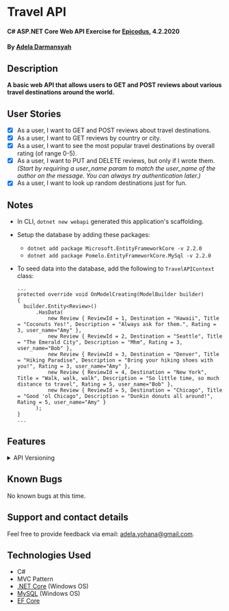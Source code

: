 # Travel API

#### C# ASP.NET Core Web API Exercise for [Epicodus](https://www.epicodus.com/), 4.2.2020

#### By [**Adela Darmansyah**](https://ayohana.github.io/portfolio/)

## Description

**A basic web API that allows users to GET and POST reviews about various travel destinations around the world.**

## User Stories

- [x] As a user, I want to GET and POST reviews about travel destinations.
- [x] As a user, I want to GET reviews by country or city.
- [x] As a user, I want to see the most popular travel destinations by overall rating (of range 0-5).
- [x] As a user, I want to PUT and DELETE reviews, but only if I wrote them. _(Start by requiring a user_name param to match the user_name of the author on the message. You can always try authentication later.)_
- [x] As a user, I want to look up random destinations just for fun.

## Notes

* In CLI, `dotnet new webapi` generated this application's scaffolding.

* Setup the database by adding these packages:
  * `dotnet add package Microsoft.EntityFrameworkCore -v 2.2.0` 
  * `dotnet add package Pomelo.EntityFrameworkCore.MySql -v 2.2.0`

* To seed data into the database, add the following to `TravelAPIContext` class:
  `````
  ...
  protected override void OnModelCreating(ModelBuilder builder)
  {
    builder.Entity<Review>()
        .HasData(
            new Review { ReviewId = 1, Destination = "Hawaii", Title = "Coconuts Yes!", Description = "Always ask for them.", Rating = 3, user_name="Amy" },
            new Review { ReviewId = 2, Destination = "Seattle", Title = "The Emerald City", Description = "Mhm", Rating = 3, user_name="Bob" },
            new Review { ReviewId = 3, Destination = "Denver", Title = "Hiking Paradise", Description = "Bring your hiking shoes with you!", Rating = 3, user_name="Amy" },
            new Review { ReviewId = 4, Destination = "New York", Title = "Walk, walk, walk", Description = "So little time, so much distance to travel", Rating = 5, user_name="Bob" },
            new Review { ReviewId = 5, Destination = "Chicago", Title = "Good 'ol Chicago", Description = "Dunkin donuts all around!", Rating = 5, user_name="Amy" }
        );
  }
  ...
  `````

## Features


<details>
  <summary>API Versioning</summary>

* Generally, an API starts with Version 1.0. That way, when we make breaking changes at some point in the future, we can push these changes to Version 2.0. We can then leave Version 1.0 available for enterprises that don't have time to update to Version 2.0 just yet, or might need to make updates to their own code to deal with the changes first. If we're making smaller changes to an API, we might not upgrade to 2.0 - instead, 1.1 would suffice.

* Tutorial: [API Versioning in .NET Core](https://neelbhatt.com/2018/04/21/api-versioning-in-net-core/)

* Add the following to `TravelAPI.csproj`:
`````
...
<PackageReference Include="Microsoft.AspNetCore.Mvc.Versioning" Version="4.1.0" />
...
`````

* Update `ConfigureService` method in `Startup.cs`:
`````
...
services.AddApiVersioning(o => {
  o.ReportApiVersions = true;
  o.AssumeDefaultVersionWhenUnspecified = true;
  o.DefaultApiVersion = new ApiVersion(2, 0);
  o.Conventions.Controller<ReviewsV1Controller>().HasApiVersion(new ApiVersion(1, 0)); 
  o.Conventions.Controller<ReviewsV2Controller>().HasApiVersion(new ApiVersion(2, 0));
});
...
`````
  * Some points here:
    * `ReportApiVersions` flag is used to add the API versions in the response header.
    * `AssumeDefaultVersionWhenUnspecified` flag is used to set the default version when the client has not specified any versions. Without this flag, UnsupportedApiVersion exception would occur in the case when the version is not specified by the client
    * `DefaultApiVersion` flag is used to set the default version count

* Add attribute `[ApiVersion("1.0")]` for Version 1 & Version 2 to Controller

* Update URL based versioning by changing the route:
  * `[Route(“api/{v:apiVersion}/reviews)]`
  * This will call `/api/1.0/reviews`

</details>

## Known Bugs

No known bugs at this time.

## Support and contact details

Feel free to provide feedback via email: adela.yohana@gmail.com.

## Technologies Used

* C#
* MVC Pattern
* [.NET Core](https://dotnet.microsoft.com/download/dotnet-core/) (Windows OS)
* [MySQL](https://dev.mysql.com/downloads/file/?id=484919) (Windows OS)
* [EF Core](https://github.com/PomeloFoundation/Pomelo.EntityFrameworkCore.MySql)